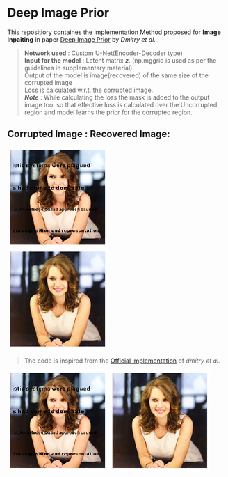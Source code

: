 # Deep Image Prior


This repositiory containes the implementation Method proposed for **Image Inpaiting** in paper [Deep Image Prior](https://arxiv.org/pdf/1711.10925.pdf) by *Dmitry et al.* .


> **Network used** : Custom U-Net(Encoder-Decoder type)\
> **Input for the model** : Latent matrix **_z_**. (np.mggrid is used as per the guidelines in supplementary material)\
> Output of the model is image(recovered) of the same size of the corrupted image\
> Loss is calculated w.r.t. the corrupted image.\
> **_Note_** : While calculating the loss the mask is added to the output image too. so that effective loss is calculated over the Uncorrupted region and model learns the prior for the corrupted region.


## Corrupted Image :                                     Recovered Image:
  ![](https://github.com/bhaveshIITB/Deep-image-prior/blob/master/corrupted_img.png)                                          
  ![](https://github.com/bhaveshIITB/Deep-image-prior/blob/master/model_output.jpg)

> The code is inspired from the [Official implementation](https://github.com/DmitryUlyanov/deep-image-prior) of *dmitry et al.* 


![alt-text-1](https://github.com/bhaveshIITB/Deep-image-prior/blob/master/corrupted_img.png "title-1") </t></t>![alt-text-2](https://github.com/bhaveshIITB/Deep-image-prior/blob/master/model_output.jpg "title-2")
